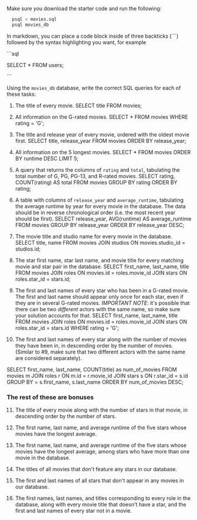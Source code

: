 Make sure you download the starter code and run the following:

```sh
  psql < movies.sql
  psql movies_db
```

In markdown, you can place a code block inside of three backticks (```) followed by the syntax highlighting you want, for example

\```sql

SELECT \* FROM users;

\```

Using the `movies_db` database, write the correct SQL queries for each of these tasks:

1.  The title of every movie.
    SELECT title FROM movies;
    
2.  All information on the G-rated movies.
    SELECT * FROM movies WHERE rating = 'G';
    
3.  The title and release year of every movie, ordered with the
    oldest movie first.
    SELECT title, release_year FROM movies ORDER BY release_year;
    
4.  All information on the 5 longest movies.
    SELECT * FROM movies ORDER BY runtime DESC LIMIT 5;

5.  A query that returns the columns of `rating` and `total`, tabulating the
    total number of G, PG, PG-13, and R-rated movies.
    SELECT rating, COUNT(rating) AS total
    FROM movies
    GROUP BY rating
    ORDER BY rating;

6.  A table with columns of `release_year` and `average_runtime`,
    tabulating the average runtime by year for every movie in the database. The data should be in reverse chronological order (i.e. the most recent year should be first).
    SELECT release_year, AVG(runtime) AS average_runtime
      FROM movies
      GROUP BY release_year
      ORDER BY release_year DESC;

7.  The movie title and studio name for every movie in the
    database.
    SELECT title, name FROM movies
      JOIN studios
      ON movies.studio_id = studios.id;

8.  The star first name, star last name, and movie title for every
    matching movie and star pair in the database.
    SELECT first_name, last_name, title FROM movies
      JOIN roles
      ON movies.id = roles.movie_id
      JOIN stars
      ON roles.star_id = stars.id;

9.  The first and last names of every star who has been in a G-rated movie. The first and last name should appear only once for each star, even if they are in several G-rated movies. *IMPORTANT NOTE*: it's possible that there can be two *different* actors with the same name, so make sure your solution accounts for that.
    SELECT first_name, last_name, title FROM movies
      JOIN roles
      ON movies.id = roles.movie_id
      JOIN stars
      ON roles.star_id = stars.id
      WHERE rating = 'G';


10. The first and last names of every star along with the number
    of movies they have been in, in descending order by the number of movies. (Similar to #9, make sure
    that two different actors with the same name are considered separately).

  SELECT first_name, last_name, COUNT(title) as num_of_movies FROM movies m
    JOIN roles r
    ON m.id = r.movie_id
    JOIN stars s
    ON r.star_id = s.id
    GROUP BY = s.first_name, s.last_name
    ORDER BY num_of_movies DESC;

### The rest of these are bonuses

11. The title of every movie along with the number of stars in
    that movie, in descending order by the number of stars.

12. The first name, last name, and average runtime of the five
    stars whose movies have the longest average.

13. The first name, last name, and average runtime of the five
    stars whose movies have the longest average, among stars who have more than one movie in the database.

14. The titles of all movies that don't feature any stars in our
    database.

15. The first and last names of all stars that don't appear in any movies in our database.

16. The first names, last names, and titles corresponding to every
    role in the database, along with every movie title that doesn't have a star, and the first and last names of every star not in a movie.
